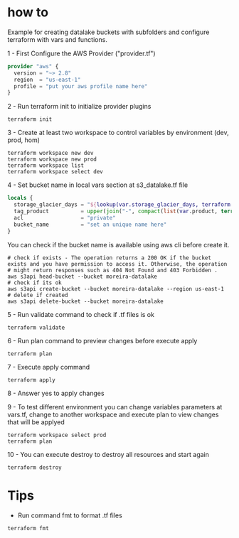# how to

Example for creating datalake buckets with subfolders and configure terraform with vars and functions.

1 - First Configure the AWS Provider ("provider.tf")

```tf
provider "aws" {
  version = "~> 2.8"
  region  = "us-east-1"
  profile = "put your aws profile name here"
}
```

2 - Run terraform init to initialize provider plugins

```shell
terraform init
```
3 - Create at least two workspace to control variables by environment (dev, prod, hom)

```shell
terraform workspace new dev
terraform workspace new prod
terraform workspace list
terraform workspace select dev
```

4 - Set bucket name in local vars section at s3_datalake.tf file

```tf
locals {
  storage_glacier_days = "${lookup(var.storage_glacier_days, terraform.workspace)}"
  tag_product          = upper(join("-", compact(list(var.product, terraform.workspace))))
  acl                  = "private"
  bucket_name          = "set an unique name here"
}
```

You can check if the bucket name is available using aws cli before create it.

```shell
# check if exists - The operation returns a 200 OK if the bucket exists and you have permission to access it. Otherwise, the operation 
# might return responses such as 404 Not Found and 403 Forbidden .
aws s3api head-bucket --bucket moreira-datalake
# check if its ok
aws s3api create-bucket --bucket moreira-datalake --region us-east-1
# delete if created
aws s3api delete-bucket --bucket moreira-datalake
```

5 - Run validate command to check if .tf files is ok

```shell
terraform validate
```

6 - Run plan command to preview changes before execute apply

```shell
terraform plan
```

7 - Execute apply command

```shell
terraform apply
```

8 - Answer yes to apply changes

9 - To test different environment you can change variables parameters at vars.tf, change to another workspace and execute plan to view changes that will be applyed

```shell
terraform workspace select prod
terraform plan
```

10 - You can execute destroy to destroy all resources and start again

```shell
terraform destroy
```

# Tips

- Run command fmt to format .tf files

```shell
terraform fmt
```

